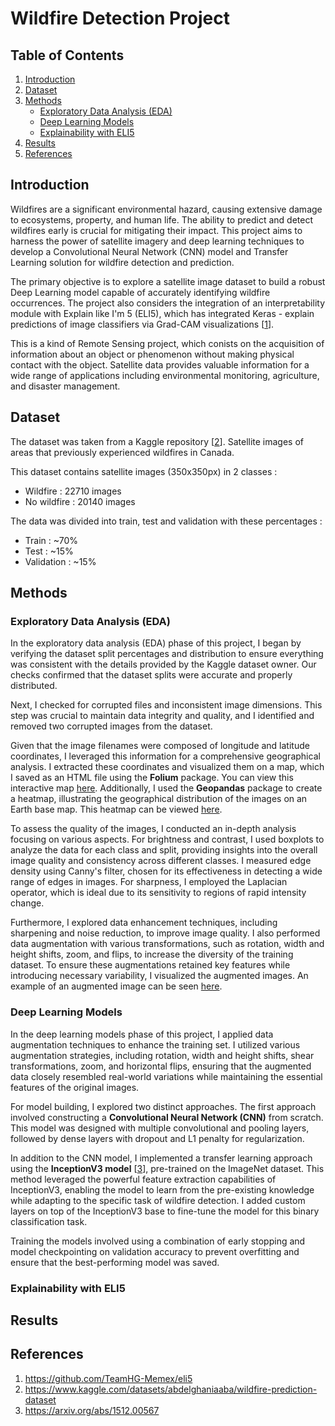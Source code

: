 # Wildfire Detection Project

## Table of Contents
1. [Introduction](#introduction)
2. [Dataset](#dataset)
3. [Methods](#methods)
    * [Exploratory Data Analysis (EDA)](#exploratory-data-analysis-eda)
    * [Deep Learning Models](#deep-learning-models)
    * [Explainability with ELI5](#explainability-with-eli5)
4. [Results](#results)
5. [References](#references)


## Introduction

Wildfires are a significant environmental hazard, causing extensive damage to ecosystems, property, and human life. The ability to predict and detect wildfires early is crucial for mitigating their impact. This project aims to harness the power of satellite imagery and deep learning techniques to develop a Convolutional Neural Network (CNN) model and Transfer Learning solution for wildfire detection and prediction.

The primary objective is to explore a satellite image dataset to build a robust Deep Learning model capable of accurately identifying wildfire occurrences. The project also considers the integration of an interpretability module with Explain like I'm 5 (ELI5), which has integrated Keras - explain predictions of image classifiers via Grad-CAM visualizations [[1](#ref1)].

This is a kind of Remote Sensing project, which conists on the acquisition of information about an object or phenomenon without making physical contact with the object. Satellite data provides valuable information for a wide range of applications including environmental monitoring, agriculture, and disaster management.

## Dataset

The dataset was taken from a Kaggle repository [[2](#ref2)]. Satellite images of areas that previously experienced wildfires in Canada.

This dataset contains satellite images (350x350px) in 2 classes :
* Wildfire : 22710 images
* No wildfire : 20140 images

The data was divided into train, test and validation with these percentages :
* Train : ~70%
* Test : ~15%
* Validation : ~15%

## Methods

### Exploratory Data Analysis (EDA)

In the exploratory data analysis (EDA) phase of this project, I began by verifying the dataset split percentages and distribution to ensure everything was consistent with the details provided by the Kaggle dataset owner. Our checks confirmed that the dataset splits were accurate and properly distributed.

Next, I checked for corrupted files and inconsistent image dimensions. This step was crucial to maintain data integrity and quality, and I identified and removed two corrupted images from the dataset.

Given that the image filenames were composed of longitude and latitude coordinates, I leveraged this information for a comprehensive geographical analysis. I extracted these coordinates and visualized them on a map, which I saved as an HTML file using the **Folium** package. You can view this interactive map [here](Saved_Images/earth_heatmap.html). Additionally, I used the **Geopandas** package to create a heatmap, illustrating the geographical distribution of the images on an Earth base map. This heatmap can be viewed [here](Saved_Images/earth_heatmap.html).

To assess the quality of the images, I conducted an in-depth analysis focusing on various aspects. For brightness and contrast, I used boxplots to analyze the data for each class and split, providing insights into the overall image quality and consistency across different classes. I measured edge density using Canny's filter, chosen for its effectiveness in detecting a wide range of edges in images. For sharpness, I employed the Laplacian operator, which is ideal due to its sensitivity to regions of rapid intensity change.

Furthermore, I explored data enhancement techniques, including sharpening and noise reduction, to improve image quality. I also performed data augmentation with various transformations, such as rotation, width and height shifts, zoom, and flips, to increase the diversity of the training dataset. To ensure these augmentations retained key features while introducing necessary variability, I visualized the augmented images. An example of an augmented image can be seen [here](Saved_Images/Augmented_Images.png).

### Deep Learning Models

In the deep learning models phase of this project, I applied data augmentation techniques to enhance the training set. I utilized various augmentation strategies, including rotation, width and height shifts, shear transformations, zoom, and horizontal flips, ensuring that the augmented data closely resembled real-world variations while maintaining the essential features of the original images.

For model building, I explored two distinct approaches. The first approach involved constructing a **Convolutional Neural Network (CNN)** from scratch. This model was designed with multiple convolutional and pooling layers, followed by dense layers with dropout and L1 penalty for regularization.

In addition to the CNN model, I implemented a transfer learning approach using the **InceptionV3 model** [[3](#ref3)], pre-trained on the ImageNet dataset. This method leveraged the powerful feature extraction capabilities of InceptionV3, enabling the model to learn from the pre-existing knowledge while adapting to the specific task of wildfire detection. I added custom layers on top of the InceptionV3 base to fine-tune the model for this binary classification task.

Training the models involved using a combination of early stopping and model checkpointing on validation accuracy to prevent overfitting and ensure that the best-performing model was saved. 


### Explainability with ELI5

## Results


## References

1. <a name="ref1"></a> https://github.com/TeamHG-Memex/eli5 
2. <a name="ref2"></a> https://www.kaggle.com/datasets/abdelghaniaaba/wildfire-prediction-dataset
3. <a name="ref3"></a> https://arxiv.org/abs/1512.00567
